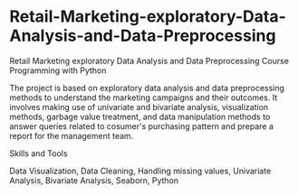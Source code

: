# Retail-Marketing-exploratory-Data-Analysis-and-Data-Preprocessing
Retail Marketing exploratory Data Analysis and Data Preprocessing
Course Programming with Python

The project is based on exploratory data analysis and data preprocessing methods to understand the marketing campaigns and their outcomes. It involves making use of univariate and bivariate analysis, visualization methods, garbage value treatment, and data manipulation methods to answer queries related to cosumer's purchasing pattern and prepare a report for the management team.

Skills and Tools

Data Visualization, Data Cleaning, Handling missing values, Univariate Analysis, Bivariate Analysis, Seaborn, Python
